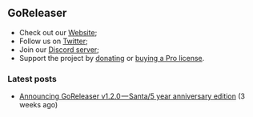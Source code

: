 ## GoReleaser

- Check out our [Website](https://goreleaser.com);
- Follow us on [Twitter](https://twitter.com/goreleaser);
- Join our [Discord server](https://discord.gg/RGEBtg8vQ6);
- Support the project by [donating](https://opencollective.com/goreleaser) or [buying a Pro license](https://goreleaser.com/pro/).

### Latest posts
- [Announcing GoReleaser v1.2.0 — Santa/5 year anniversary edition](https://blog.goreleaser.com/announcing-goreleaser-v1-2-0-santa-5-year-anniversary-edition-3b486295d708?source=rss----17aa0cbd263f---4) (3 weeks ago)
